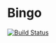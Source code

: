 # Bingo
[![Build Status](https://travis-ci.com/franelias/bingo.svg?branch=master)](https://travis-ci.com/franelias/bingo)
